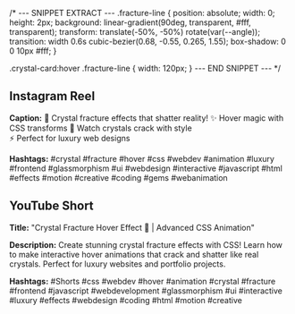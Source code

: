 /* --- SNIPPET EXTRACT ---
.fracture-line {
    position: absolute;
    width: 0;
    height: 2px;
    background: linear-gradient(90deg, transparent, #fff, transparent);
    transform: translate(-50%, -50%) rotate(var(--angle));
    transition: width 0.6s cubic-bezier(0.68, -0.55, 0.265, 1.55);
    box-shadow: 0 0 10px #fff;
}

.crystal-card:hover .fracture-line {
    width: 120px;
}
--- END SNIPPET --- */

## Instagram Reel

**Caption:**
💎 Crystal fracture effects that shatter reality!
✨ Hover magic with CSS transforms
🔮 Watch crystals crack with style  
⚡ Perfect for luxury web designs

**Hashtags:**
#crystal #fracture #hover #css #webdev #animation #luxury #frontend #glassmorphism #ui #webdesign #interactive #javascript #html #effects #motion #creative #coding #gems #webanimation

## YouTube Short

**Title:** "Crystal Fracture Hover Effect 💎 | Advanced CSS Animation"

**Description:**
Create stunning crystal fracture effects with CSS! Learn how to make interactive hover animations that crack and shatter like real crystals. Perfect for luxury websites and portfolio projects.

**Hashtags:**
#Shorts #css #webdev #hover #animation #crystal #fracture #frontend #javascript #webdevelopment #glassmorphism #ui #interactive #luxury #effects #webdesign #coding #html #motion #creative